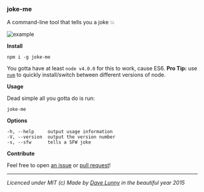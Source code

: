 ### joke-me

A command-line tool that tells you a joke :boom:

![example](http://i.imgur.com/3OJeyhd.gif)

**Install**

```
npm i -g joke-me
```

You gotta have at least `node v4.0.0` for this to work, cause ES6. **Pro Tip:** use [`nvm`](https://github.com/creationix/nvm) to quickly install/switch between different versions of node.


**Usage**

Dead simple all you gotta do is run:

```
joke-me
```

**Options**
```
-h, --help     output usage information
-V, --version  output the version number
-s, --sfw      tells a SFW joke
```

**Contribute**

Feel free to open [an issue](https://github.com/himynameisdave/joke-me/issues/new) or [pull request](https://github.com/himynameisdave/joke-me/compare?expand=1)!

---

*Licenced under MIT (c) Made by [Dave Lunny](https://twitter.com/dave_lunny) in the beautiful year 2015*
